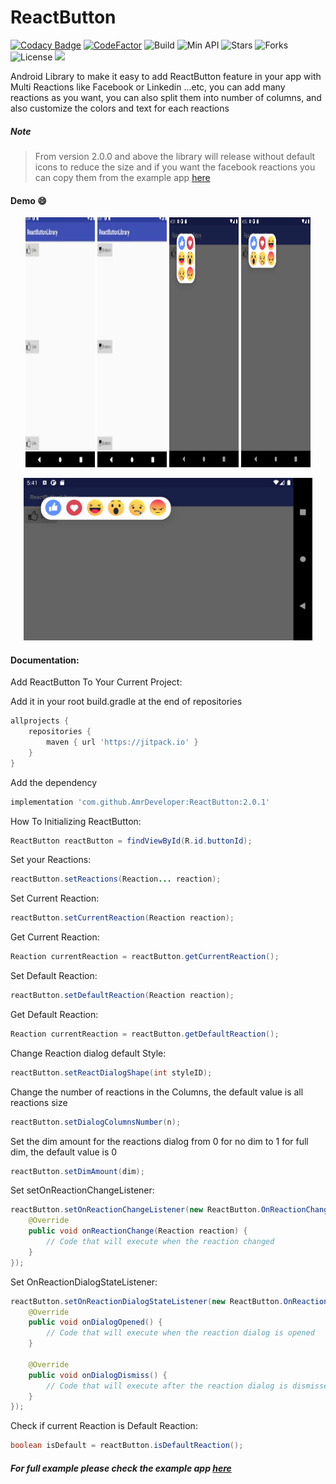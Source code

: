 # ReactButton
[![Codacy Badge](https://api.codacy.com/project/badge/Grade/3d0f3616d9f544849b2b3190412833ab)](https://app.codacy.com/gh/AmrDeveloper/ReactButton?utm_source=github.com&utm_medium=referral&utm_content=AmrDeveloper/ReactButton&utm_campaign=Badge_Grade_Settings)
[![CodeFactor](https://www.codefactor.io/repository/github/amrdeveloper/reactbutton/badge)](https://www.codefactor.io/repository/github/amrdeveloper/reactbutton)
![Build](https://github.com/amrdeveloper/reactbutton/actions/workflows/build.yml/badge.svg)
![Min API](https://img.shields.io/badge/Api-%2B15-red.svg)
![Stars](https://img.shields.io/github/stars/AmrDeveloper/ReactButton.svg)
![Forks](https://img.shields.io/github/forks/AmrDeveloper/ReactButton.svg)
![License](https://img.shields.io/github/license/AmrDeveloper/ReactButton.svg)
[![](https://jitpack.io/v/AmrDeveloper/ReactButton.svg)](https://jitpack.io/#AmrDeveloper/ReactButton)

Android Library to make it easy to add ReactButton feature in your app with Multi Reactions like Facebook or Linkedin ...etc, you can add many reactions as you want, you can also split them into number of columns, and also customize the colors and text for each reactions

##### Note
> From version 2.0.0 and above the library will release without default icons to reduce the size and if you want the facebook reactions you can copy them from the example app [here](https://github.com/AmrDeveloper/ReactButton/tree/master/app)

#### Demo :smile:

<p align="center">
<img src="/screenshots/facebook_reacts_demo.gif" height="400px" width="22%"> <img src="/screenshots/dc_reacts_demo.gif" height="400px" width="22%"> <img src="/screenshots/facebook_reacts_2c.png" height="400px" width="22%"> <img src="/screenshots/facebook_reacts_3c.png" height="400px" width="22%">
</p>
  
<p align="center">
<img src="/screenshots/facebook_reacts_landscape.png" height="260px">
</p>

#### Documentation:

Add ReactButton To Your Current Project:

Add it in your root build.gradle at the end of repositories
  
```gradle
allprojects {
    repositories {
        maven { url 'https://jitpack.io' }
    }
}
```
             
Add the dependency      

```gradle
implementation 'com.github.AmrDeveloper:ReactButton:2.0.1'
```

How To Initializing ReactButton:

```java
ReactButton reactButton = findViewById(R.id.buttonId);
```

Set your Reactions:

```java
reactButton.setReactions(Reaction... reaction);
```

Set Current Reaction:

```java
reactButton.setCurrentReaction(Reaction reaction);
```

Get Current Reaction:

```java
Reaction currentReaction = reactButton.getCurrentReaction();
```

Set Default Reaction:

```java
reactButton.setDefaultReaction(Reaction reaction);
```

Get Default Reaction:

```java
Reaction currentReaction = reactButton.getDefaultReaction();
```

Change Reaction dialog default Style:
```java
reactButton.setReactDialogShape(int styleID);
``` 

Change the number of reactions in the Columns, the default value is all reactions size
```java
reactButton.setDialogColumnsNumber(n);
```

Set the dim amount for the reactions dialog from 0 for no dim to 1 for full dim, the default value is 0
```java
reactButton.setDimAmount(dim);
```

Set setOnReactionChangeListener:

```java
reactButton.setOnReactionChangeListener(new ReactButton.OnReactionChangeListener() {
    @Override
    public void onReactionChange(Reaction reaction) {
        // Code that will execute when the reaction changed
    }
});
 ```

Set OnReactionDialogStateListener:

```java
reactButton.setOnReactionDialogStateListener(new ReactButton.OnReactionDialogStateListener() {
    @Override
    public void onDialogOpened() {
        // Code that will execute when the reaction dialog is opened
    }

    @Override
    public void onDialogDismiss() {
        // Code that will execute after the reaction dialog is dismissed
    }
});
```

Check if current Reaction is Default Reaction:
```java
boolean isDefault = reactButton.isDefaultReaction();
``` 

##### For full example please check the example app [here](https://github.com/AmrDeveloper/ReactButton/tree/master/app)
